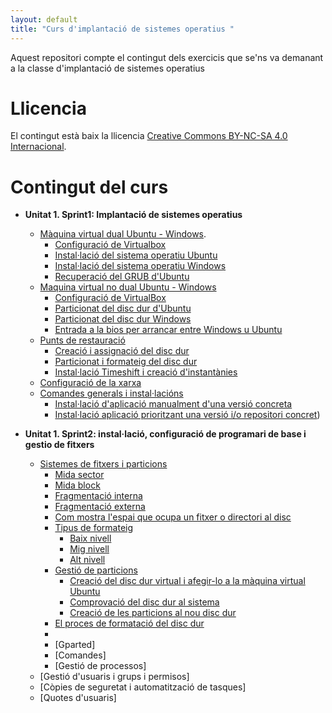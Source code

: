 ```yaml
---
layout: default
title: "Curs d'implantació de sistemes operatius "
---
```


Aquest repositori compte el contingut dels exercicis que se'ns va demanant a la classe d'implantació de sistemes operatius

# Llicencia

El contingut està baix la llicencia [Creative Commons BY-NC-SA 4.0 Internacional](LICENSE.md).

# Contingut del curs
- **Unitat 1. Sprint1: Implantació de sistemes operatius**
   - [Màquina virtual dual Ubuntu - Windows](sp1/index.md).
      - [Configuració de Virtualbox](sp1/index.md#configuraci%C3%B3-de-virtualbox)
      - [Instal·lació del sistema operatiu Ubuntu](sp1/index.md#installaci%C3%B3-del-sistema-operatiu-ubuntu)
      - [Instal·lació del sistema operatiu Windows](sp1/index.md#installacio-del-sistema-operatiu-windows-a-la-m%C3%A0quina-virtual)
      - [Recuperació del GRUB d'Ubuntu](sp1/index.md#recuperaci%C3%B3-del-grub-dubuntu)
   - [Maquina virtual no dual Ubuntu - Windows](sp1/index.md#virtual-amb-dos-sistemes-operatius-amb-arrancada-independent)
      - [Configuració de VirtualBox](sp1/index.md#configuraci%C3%B3-de-virtualbox-1)
      - [Particionat del disc dur d'Ubuntu](sp1/index.md#particionat-del-disc-de-lubuntu)
      - [Particionat del disc dur Windows](sp1/index.md#particionat-del-disc-del-windows-10)
      - [Entrada a la bios per arrancar entre Windows u Ubuntu](sp1/index.md#entrada-a-la-bios-per-a-canviar-entre-sistemes-operatius)
   - [Punts de restauració](sp1/index.md#punts-de-restauraci%C3%B3)
       - [Creació i assignació del disc dur](sp1/index.md#creaci%C3%B3-i-assignaci%C3%B3-del-disc-dur)
       - [Particionat i formateig del disc dur](sp1/index.md#particionat-i-formateig-del-disc-dur)
       - [Instal·lació Timeshift i creació d'instantànies](sp1/index.md#installaci%C3%B3-timeshift-i-creaci%C3%B3-dinstant%C3%A0nies)
    - [Configuració de la xarxa](sp1/index.md#configuraci%C3%B3-de-la-xarxa)
    - [Comandes generals i instal·lacións](sp1/index.md#comandes-generals-i-installacions)
       - [Instal·lació d'aplicació manualment d'una versió concreta](sp1/index.md#installaci%C3%B3-daplicaci%C3%B3-manualment-duna-versi%C3%B3-concreta)
       - [Instal·lació aplicació prioritzant una versió i/o repositori concret](sp1/index.md#installaci%C3%B3-aplicaci%C3%B3-prioritzant-una-versi%C3%B3-io-repositori-concret-pinned-version))

- **Unitat 1. Sprint2: instal·lació, configuració de programari de base i gestio de fitxers**
    - [Sistemes de fitxers i particions](/sp2/index.md#sistemes-de-fitxers-i-particions)
        - [Mida sector](/sp2/index.md#mida-sector)
        - [Mida block](/sp2/index.md#mida-block)
        - [Fragmentació interna](/sp2/index.md#fragmentaci%C3%B3-interna)
        - [Fragmentació externa](/sp2/index.md#fragmentaci%C3%B3-externa)
        - [Com mostra l'espai que ocupa un fitxer o directori al disc](/sp2/index.md#com-mostra-lespai-que-ocupa-un-fitxer-o-directori-al-disc)
        - [Tipus de formateig](/sp2/index.md#tipus-de-formateig)
            - [Baix nivell](/sp2/index.md#formateig-de-baix-nivell)
            - [Mig nivell](/sp2/index.md#formateig-de-mig-nivell)
            - [Alt nivell](/sp2/index.md#formateig-dalt-nivell)
        - [Gestió de particions](/sp2/index.md#gesti%C3%B3-de-particions)
            - [Creació del disc dur virtual i afegir-lo a la màquina virtual Ubuntu](/sp2/index.md#creaci%C3%B3-del-disc-dur-virtual-i-afegir-lo-a-la-m%C3%A0quina-virtual-ubuntu)
            - [Comprovació del disc dur al sistema](/sp2/index.md#comprovaci%C3%B3-del-disc-dur-al-sistema)
            - [Creació de les particions al nou disc dur](/sp2/index.md#creaci%C3%B3-de-les-particions-al-nou-disc-dur)
        - [El proces de formatació del disc dur](/sp2/index.md#el-proces-de-formataci%C3%B3-del-disc-dur)
        - 
        - [Gparted]
        - [Comandes]
        - [Gestió de processos]
    - [Gestió d'usuaris i grups i permisos]
    - [Còpies de seguretat i automatització de tasques]
    - [Quotes d'usuaris]
